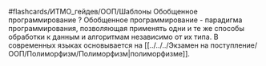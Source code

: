 #flashcards/ИТМО_гейдев/ООП/Шаблоны
Обобщенное программирование
?
Обобщенное программирование - парадигма программирования, позволяющая применять одни и те же способы обработки к данным и алгоритмам независимо от их типа.
В современных языках основывается на [[../../../Экзамен на поступление/ООП/Полиморфизм/Полиморфизм|полиморфизме]].
